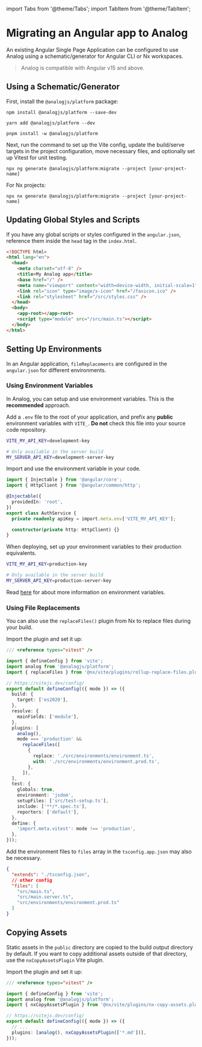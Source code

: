import Tabs from '@theme/Tabs';
import TabItem from '@theme/TabItem';

# Migrating an Angular app to Analog

An existing Angular Single Page Application can be configured to use Analog using a schematic/generator for Angular CLI or Nx workspaces.

> Analog is compatible with Angular v15 and above.

## Using a Schematic/Generator

First, install the `@analogjs/platform` package:

<Tabs groupId="package-manager">
  <TabItem value="npm">

```shell
npm install @analogjs/platform --save-dev
```

  </TabItem>

  <TabItem label="Yarn" value="yarn">

```shell
yarn add @analogjs/platform --dev
```

  </TabItem>

  <TabItem value="pnpm">

```shell
pnpm install -w @analogjs/platform
```

  </TabItem>
</Tabs>

Next, run the command to set up the Vite config, update the build/serve targets in the project configuration, move necessary files, and optionally set up Vitest for unit testing.

```shell
npx ng generate @analogjs/platform:migrate --project [your-project-name]
```

For Nx projects:

```shell
npx nx generate @analogjs/platform:migrate --project [your-project-name]
```

## Updating Global Styles and Scripts

If you have any global scripts or styles configured in the `angular.json`, reference them inside the `head` tag in the `index.html`.

```html
<!DOCTYPE html>
<html lang="en">
  <head>
    <meta charset="utf-8" />
    <title>My Analog app</title>
    <base href="/" />
    <meta name="viewport" content="width=device-width, initial-scale=1" />
    <link rel="icon" type="image/x-icon" href="/favicon.ico" />
    <link rel="stylesheet" href="/src/styles.css" />
  </head>
  <body>
    <app-root></app-root>
    <script type="module" src="/src/main.ts"></script>
  </body>
</html>
```

## Setting Up Environments

In an Angular application, `fileReplacements` are configured in the `angular.json` for different environments.

### Using Environment Variables

In Analog, you can setup and use environment variables. This is the **recommended** approach.

Add a `.env` file to the root of your application, and prefix any **public** environment variables with `VITE_`. **Do not** check this file into your source code repository.

```sh
VITE_MY_API_KEY=development-key

# Only available in the server build
MY_SERVER_API_KEY=development-server-key
```

Import and use the environment variable in your code.

```ts
import { Injectable } from '@angular/core';
import { HttpClient } from '@angular/common/http';

@Injectable({
  providedIn: 'root',
})
export class AuthService {
  private readonly apiKey = import.meta.env['VITE_MY_API_KEY'];

  constructor(private http: HttpClient) {}
}
```

When deploying, set up your environment variables to their production equivalents.

```sh
VITE_MY_API_KEY=production-key

# Only available in the server build
MY_SERVER_API_KEY=production-server-key
```

Read [here](https://vitejs.dev/guide/env-and-mode.html) for about more information on environment variables.

### Using File Replacements

You can also use the `replaceFiles()` plugin from Nx to replace files during your build.

Import the plugin and set it up:

```ts
/// <reference types="vitest" />

import { defineConfig } from 'vite';
import analog from '@analogjs/platform';
import { replaceFiles } from '@nx/vite/plugins/rollup-replace-files.plugin';

// https://vitejs.dev/config/
export default defineConfig(({ mode }) => ({
  build: {
    target: ['es2020'],
  },
  resolve: {
    mainFields: ['module'],
  },
  plugins: [
    analog(),
    mode === 'production' &&
      replaceFiles([
        {
          replace: './src/environments/environment.ts',
          with: './src/environments/environment.prod.ts',
        },
      ]),
  ],
  test: {
    globals: true,
    environment: 'jsdom',
    setupFiles: ['src/test-setup.ts'],
    include: ['**/*.spec.ts'],
    reporters: ['default'],
  },
  define: {
    'import.meta.vitest': mode !== 'production',
  },
}));
```

Add the environment files to `files` array in the `tsconfig.app.json` may also be necessary.

```json
{
  "extends": "./tsconfig.json",
  // other config
  "files": [
    "src/main.ts",
    "src/main.server.ts",
    "src/environments/environment.prod.ts"
  ]
}
```

## Copying Assets

Static assets in the `public` directory are copied to the build output directory by default. If you want to copy additional assets outside of that directory, use the `nxCopyAssetsPlugin` Vite plugin.

Import the plugin and set it up:

```ts
/// <reference types="vitest" />

import { defineConfig } from 'vite';
import analog from '@analogjs/platform';
import { nxCopyAssetsPlugin } from '@nx/vite/plugins/nx-copy-assets.plugin';

// https://vitejs.dev/config/
export default defineConfig(({ mode }) => ({
  // ...
  plugins: [analog(), nxCopyAssetsPlugin(['*.md'])],
}));
```
